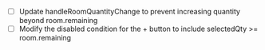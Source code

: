 - [ ] Update handleRoomQuantityChange to prevent increasing quantity beyond room.remaining
- [ ] Modify the disabled condition for the + button to include selectedQty >= room.remaining
